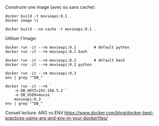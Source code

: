 
Construire une image (avec ou sans cache):
```
docker build -t movieapi:0.1 .
docker image ls

docker build --no-cache -t movieapi:0.1 .
```

Utiliser l'image:
```
docker run -it --rm movieapi:0.1        # default python
docker run -it --rm movieapi:0.1 bash
```

```
docker run -it --rm movieapi:0.2        # default bash
docker run -it --rm movieapi:0.2 python
```

```
docker run -it --rm movieapi:0.3       
env | grep "^DB_"

docker run -it --rm `
    -e DB_HOST=192.168.5.2 `
    -e DB_USER=movie `
    movieapi:0.3       
env | grep "^DB_"

```

Conseil lecture: ARG vs ENV
https://www.docker.com/blog/docker-best-practices-using-arg-and-env-in-your-dockerfiles/